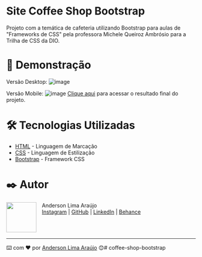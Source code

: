 # Site Coffee Shop Bootstrap

Projeto com a temática de cafeteria utilizando Bootstrap para aulas de "Frameworks de CSS" pela professora Michele Queiroz Ambrósio para a Trilha de CSS da DIO.

# 🚀 Demonstração

Versão Desktop:
![image](https://github.com/AndersonBHBR/coffee-shop-bootstrap/assets/images/final-project-capture-desktop.png)

Versão Mobile:
![image](https://github.com/AndersonBHBR/coffee-shop-bootstrap/assets/images/final-project-capture-mobile.png)
[Clique aqui](https://andersonbhbr.github.io/coffee-shop-bootstrap/) para acessar o resultado final do projeto.

# 🛠️ Tecnologias Utilizadas

* [HTML](https://www.w3.org/html/) - Linguagem de Marcação
* [CSS](https://www.w3.org/Style/CSS/) - Linguagem de Estilização
* [Bootstrap](https://getbootstrap.com/) - Framework CSS

# ✒️ Autor
<p>
    <img align=left margin=10 width=80 src="https://avatars.githubusercontent.com/u/7528140?v=4"/>
    <p>&nbsp&nbsp&nbspAnderson Lima Araújo<br>
    &nbsp&nbsp&nbsp<a href="http://instagram.com/andersonbhbr">Instagram</a>&nbsp;|&nbsp;<a href="https://github.com/AndersonBHBR">GitHub</a>&nbsp;|&nbsp;<a href="https://www.linkedin.com/in/anderson-araujo-pcd/">LinkedIn</a>&nbsp;|&nbsp;<a href="https://www.behance.net/andersonbhbr">Behance</a></p>
</p>
<br/><br/>
<p>

---
⌨️ com ❤️ por [Anderson Lima Araújo](https://github.com/AndersonBHBR) 😊#   c o f f e e - s h o p - b o o t s t r a p 
 
 
